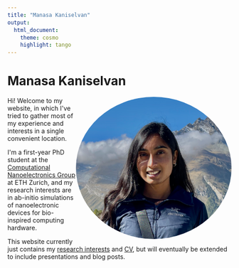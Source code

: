 ```yaml
---
title: "Manasa Kaniselvan"
output:
  html_document:
    theme: cosmo
    highlight: tango
---
```


# Manasa Kaniselvan
<img align="right" src="/media/me.png" height="auto" width="350" style="border-radius:50%">

Hi! Welcome to my website, in which I've tried to gather most of my experience and interests in a single convenient location.

I'm a first-year PhD student at the [Computational Nanoelectronics Group](https://nano-tcad.ee.ethz.ch) at ETH Zurich, and my research interests are in ab-initio simulations of nanoelectronic devices for bio-inspired computing hardware.

This website currently just contains my [research interests](/about) and [CV](/cv), but will eventually be extended to include presentations and blog posts.
